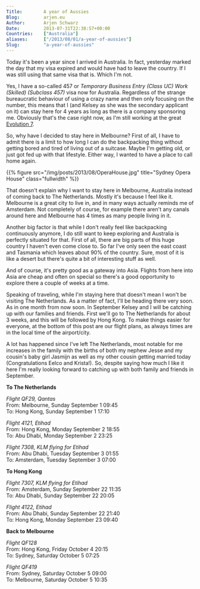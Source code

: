 ```yaml
---
Title:        A year of Aussies
Blog:         arjen.eu  
Author:       Arjen Schwarz  
Date:         2013-07-31T22:38:57+00:00
Countries:    ["Australia"]
aliases:      ["/2013/08/01/a-year-of-aussies"]
Slug:         "a-year-of-aussies"
---
```


Today it's been a year since I arrived in Australia. In fact, yesterday marked the day that my visa expired and would have had to leave the country. If I was still using that same visa that is. Which I'm not.

Yes, I have a so-called 457 or *Temporary Business Entry (Class UC) Work (Skilled) (Subclass 457)* visa now for Australia. Regardless of the strange bureaucratic behaviour of using a crazy name and then only focusing on the number, this means that I (and Kelsey as she was the secondary applicant on it) can stay here for 4 years as long as there is a company sponsoring me. Obviously that's the case right now, as I'm still working at the great [Evolution 7](http://www.evolution7.com.au).

So, why have I decided to stay here in Melbourne? First of all, I have to admit there is a limit to how long I can do the backpacking thing without getting bored and tired of living out of a suitcase. Maybe I'm getting old, or just got fed up with that lifestyle. Either way, I wanted to have a place to call home again.

{{% figure src="/img/posts/2013/08/OperaHouse.jpg" title="Sydney Opera House" class="fullwidth" %}}

That doesn't explain why I want to stay here in Melbourne, Australia instead of coming back to The Netherlands. Mostly it's because I feel like it. Melbourne is a great city to live in, and in many ways actually reminds me of Amsterdam. Not completely of course, for example there aren't any canals around here and Melbourne has 4 times as many people living in it.

Another big factor is that while I don't really feel like backpacking continuously anymore, I do still want to keep exploring and Australia is perfectly situated for that. First of all, there are big parts of this huge country I haven't even come close to. So far I've only seen the east coast and Tasmania which leaves about 90% of the country. Sure, most of it is like a desert but there's quite a bit of interesting stuff as well.

And of course, it's pretty good as a gateway into Asia. Flights from here into Asia are cheap and often on special so there's a good opportunity to explore there a couple of weeks at a time.

Speaking of traveling, while I'm staying here that doesn't mean I won't be visiting The Netherlands. As a matter of fact, I'll be heading there very soon. As in one month from now soon. In September Kelsey and I will be catching up with our families and friends. First we'll go to The Netherlands for about 3 weeks, and this will be followed by Hong Kong. To make things easier for everyone, at the bottom of this post are our flight plans, as always times are in the local time of the airport/city.

A lot has happened since I've left The Netherlands, most notable for me increases in the family with the births of both my nephew Jesse and my cousin's baby girl Jasmijn as well as my other cousin getting married today (Congratulations Eelco and Krista!). So, despite saying how much I like it here I'm really looking forward to catching up with both family and friends in September.

**To The Netherlands**

*Flight QF29, Qantas*  
From: Melbourne, Sunday September 1 09:45  
To: Hong Kong, Sunday September 1 17:10

*Flight 4121, Etihad*  
From: Hong Kong, Monday September 2 18:55  
To: Abu Dhabi, Monday September 2 23:25  

*Flight 7308, KLM flying for Etihad*  
From: Abu Dhabi, Tuesday September 3 01:55  
To: Amsterdam, Tuesday September 3 07:00

**To Hong Kong**

*Flight 7307, KLM flying for Etihad*  
From: Amsterdam, Sunday September 22 11:35  
To: Abu Dhabi, Sunday September 22 20:05

*Flight 4122, Etihad*  
From: Abu Dhabi, Sunday September 22 21:40  
To: Hong Kong, Monday September 23 09:40  

**Back to Melbourne**

*Flight QF128*  
From: Hong Kong, Friday October 4 20:15  
To: Sydney, Saturday October 5 07:25  

*Flight QF419*  
From: Sydney, Saturday October 5 09:00  
To: Melbourne, Saturday October 5 10:35